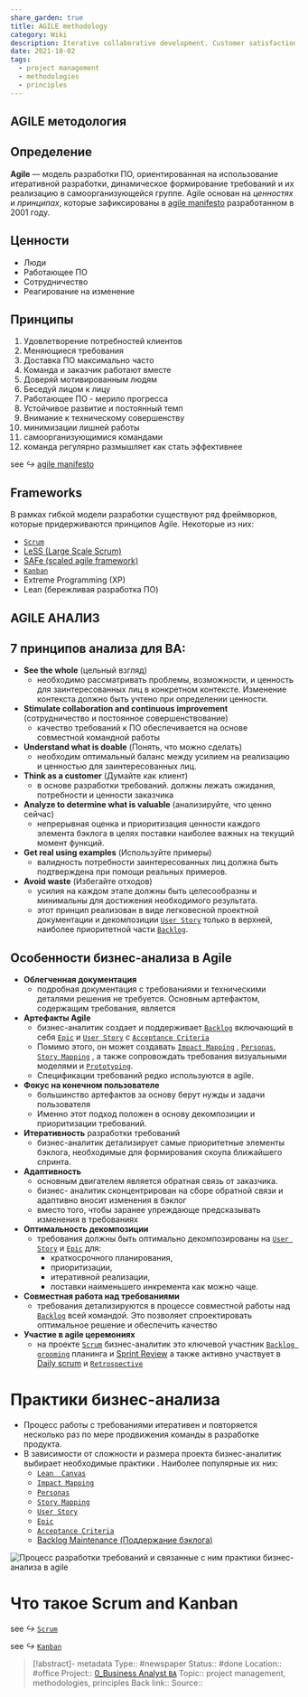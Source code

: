 ```yaml
---
share_garden: true
title: AGILE methodology
category: Wiki
description: Iterative collaborative development. Customer satisfaction, frequent delivery.
date: 2021-10-02
tags:
  - project management 
  - methodologies 
  - principles
---
```

## AGILE методология

## Определение 
**Agile**  —  модель  разработки  ПО,  ориентированная  на  использование итеративной разработки, динамическое формирование требований и их реализацию в самоорганизующейся группе.
Agile основан на *ценностях* и *принципах*, которые зафиксированы в [agile manifesto](../../agile%20manifesto.md) разработанном в 2001 году.

## Ценности
- Люди 
- Работающее ПО
- Сотрудничество
- Реагирование на изменение

## Принципы
1. Удовлетворение потребностей клиентов
2. Меняющиеся требования
3. Доставка ПО максимально часто
4. Команда и заказчик работают вместе
5. Доверяй мотивированным людям
6. Беседуй лицом к лицу
7. Работающее ПО - мерило прогресса
8. Устойчивое развитие и постоянный темп
9. Внимание к техническому совершенству
10. минимизации лишней работы
11. самоорганизующимися командами
12. команда регулярно размышляет как стать эффективнее

 see *↪* [agile manifesto](../../agile%20manifesto.md#Принципы-Agile) 


## Frameworks
В  рамках  гибкой  модели  разработки  существуют  ряд   фреймворков,  которые придерживаются  принципов Agile. Некоторые из них: 
- [`Scrum`](../../скрам%20на%20проектах.md)
- [ LeSS (Large Scale Scrum)](https://less.works/less/framework/index.html)
- [ SAFe (scaled agile framework) ](https://www.scaledagileframework.com/)
- [`Kanban`](../../`Kanban`.md)
- Extreme Programming (XP)
- Lean (бережливая разработка ПО)

## AGILE АНАЛИЗ

## 7 принципов анализа для BA: 

- **See the whole** (цельный взгляд) 
	- необходимо рассматривать проблемы, возможности, и ценность для заинтересованных лиц в конкретном контексте. Изменение контекста должно быть учтено при определении ценности.
- **Stimulate collaboration and continuous improvement** (сотрудничество и постоянное совершенствование)
	- качество требований к ПО обеспечивается на основе совместной командной работы
- **Understand what is doable** (Понять, что можно сделать) 
	- необходим оптимальный баланс между усилием на реализацию и ценностью для заинтересованных лиц. 
- **Think as a customer** (Думайте как клиент)
	-  в  основе  разработки требований.  должны лежать ожидания, потребности и ценности заказчика
- **Analyze to determine what is valuable** (анализируйте, что ценно сейчас)
	- непрерывная оценка и приоритизация ценности каждого  элемента  бэклога  в  целях  поставки  наиболее  важных  на текущий момент функций. 
- **Get  real  using examples**  (Используйте примеры)
	- валидность  потребности  заинтересованных  лиц  должна  быть подтверждена при помощи реальных примеров. 
- **Avoid waste** (Избегайте отходов)
	- усилия на каждом этапе должны быть целесообразны и минимальны для достижения необходимого результата. 
	- этот принцип реализован в виде легковесной проектной документации и  декомпозиции [`User Story`](../../`User%20Story`.md) только в верхней, наиболее приоритетной части [`Backlog`](../../`Backlog`.md). 

## Особенности бизнес-анализа в Agile

- **Облегченная документация** 
	- подробная  документация  с  требованиями  и техническими  деталями  решения  не  требуется.  Основным  артефактом,  содержащим требования, является 
- **Артефакты  Agile**
	- бизнес-аналитик  создает  и поддерживает [`Backlog`](../../`Backlog`.md) включающий в себя [`Epic`](../../`Epic`.md) и [`User Story`](../../`User%20Story`.md) с  [`Acceptance Criteria`](../../`Acceptance%20Criteria`.md) 
	- Помимо этого, он может создавать [`Impact Mapping`](../../`Impact%20Mapping`.md) , [`Personas`](../../`Personas`.md), [`Story Mapping`](../../`Story%20Mapping`.md) , а  также сопровождать  требования  визуальными  моделями  и [`Prototyping`](../../`Prototyping`.md). 
	- Спецификации требований редко используются в agile. 
- **Фокус  на  конечном  пользователе**
	- большинство  артефактов за основу берут нужды и задачи пользователя
	- Именно этот подход положен в основу декомпозиции и приоритизации требований. 
- **Итеративность** разработки требований
	- бизнес-аналитик детализирует самые приоритетные элементы бэклога, необходимые для формирования скоупа ближайшего спринта. 
- **Адаптивность** 
	- основным  двигателем   является обратная  связь  от  заказчика.  
	- бизнес- аналитик сконцентрирован на сборе обратной связи и адаптивно вносит изменения в бэклог 
	- вместо  того,  чтобы заранее  упреждающе предсказывать  изменения  в  требованиях
- **Оптимальность  декомпозиции**  
	- требования  должны  быть  оптимально декомпозированы  на [`User Story`](../../`User%20Story`.md) и [`Epic`](../../`Epic`.md)  для:
		- краткосрочного  планирования, 
		- приоритизации, 
		- итеративной  реализации, 
		- поставки наименьшего инкремента как можно чаще.  
- **Совместная  работа  над  требованиями**  
	- требования  детализируются  в процессе совместной работы над [`Backlog`](../../`Backlog`.md) всей командой. Это позволяет спроектировать оптимальное решение и обеспечить качество
- **Участие в agile церемониях** 
	- на проекте [`Scrum`](../../скрам%20на%20проектах.md) бизнес-аналитик это ключевой участник [`Backlog grooming`](../../`Backlog%20grooming`.md) планинга и [Sprint Review](../../Sprint%20Review.md) а также активно участвует в [Daily scrum](../../Daily%20scrum.md) и [`Retrospective`](../../`Retrospective`.md) 


# Практики бизнес-анализа
- Процесс работы с требованиями итеративен и повторяется несколько раз по мере продвижения команды в разработке продукта. 
- В зависимости от сложности и размера проекта бизнес-аналитик выбирает необходимые практики . Наиболее популярные их них:
	- [`Lean  Canvas`](../../`Lean%20%20Canvas`.md) 
	- [`Impact Mapping`](../../`Impact%20Mapping`.md)
	- [`Personas`](../../`Personas`.md)
	- [`Story Mapping`](../../`Story%20Mapping`.md)
	- [`User Story`](../../`User%20Story`.md)
	- [`Epic`](../../`Epic`.md)
	- [`Acceptance Criteria`](../../`Acceptance%20Criteria`.md)
	- [Backlog Maintenance (Поддержание бэклога)](../../Backlog%20Maintenance%20(Поддержание%20бэклога).md)


![Процесс разработки требований и связанные с ним практики бизнес-анализа в agile](_Files_/f29a641a3006e628154dd33c354fbccf.png)


# Что такое Scrum and Kanban

see *↪* [`Scrum`](../../скрам%20на%20проектах.md)

see *↪* [`Kanban`](../../`Kanban`.md)



> [!abstract]- metadata
> Type:: #newspaper 
> Status:: #done
> Location:: #office
> Project:: [0_Business Analyst `BA`](../../0_Business%20Analyst%20`BA`.md)
>Topic:: project management, methodologies, principles
> Back link::
> Source:: 

